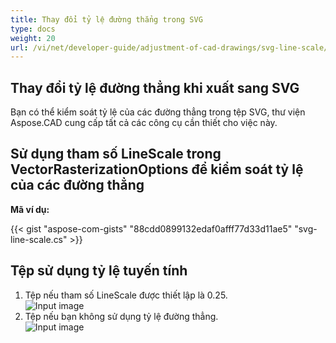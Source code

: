 ```yaml
---
title: Thay đổi tỷ lệ đường thẳng trong SVG
type: docs
weight: 20
url: /vi/net/developer-guide/adjustment-of-cad-drawings/svg-line-scale/
---
```



## **Thay đổi tỷ lệ đường thẳng khi xuất sang SVG**

Bạn có thể kiểm soát tỷ lệ của các đường thẳng trong tệp SVG, thư viện Aspose.CAD cung cấp tất cả các công cụ cần thiết cho việc này.

## **Sử dụng tham số LineScale trong VectorRasterizationOptions để kiểm soát tỷ lệ của các đường thẳng**

**Mã ví dụ:**

{{< gist "aspose-com-gists" "88cdd0899132edaf0afff77d33d11ae5" "svg-line-scale.cs" >}}


## Tệp sử dụng tỷ lệ tuyến tính
1. Tệp nếu tham số LineScale được thiết lập là 0.25.<br>
![Input image](/_assets/guide/svg/line_scale_0.25.png)<br>
1. Tệp nếu bạn không sử dụng tỷ lệ đường thẳng.<br>
![Input image](/_assets/guide/svg/basic_options.png)<br>

